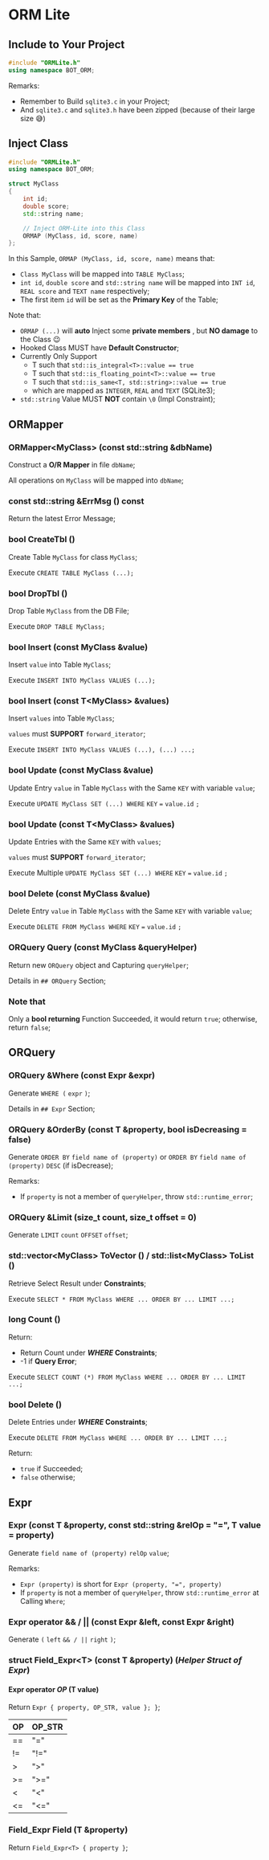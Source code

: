 # ORM Lite

## Include to Your Project

``` C++
#include "ORMLite.h"
using namespace BOT_ORM;
```

Remarks:
- Remember to Build `sqlite3.c` in your Project;
- And `sqlite3.c` and `sqlite3.h` have been zipped
  (because of their large size :sweat_smile:)

## Inject Class

``` C++
#include "ORMLite.h"
using namespace BOT_ORM;

struct MyClass
{
    int id;
    double score;
    std::string name;

    // Inject ORM-Lite into this Class
    ORMAP (MyClass, id, score, name)
};
```

In this Sample, `ORMAP (MyClass, id, score, name)` means that:
- `Class MyClass` will be mapped into `TABLE MyClass`;
- `int id`, `double score` and `std::string name` will be mapped
  into `INT id`, `REAL score` and `TEXT name` respectively;
- The first item `id` will be set as the **Primary Key** of the Table;

Note that:
- `ORMAP (...)` will **auto** Inject some **private members**
  , but **NO damage** to the Class :wink:
- Hooked Class MUST have **Default Constructor**;
- Currently Only Support
  - T such that `std::is_integral<T>::value == true`
  - T such that `std::is_floating_point<T>::value == true`
  - T such that `std::is_same<T, std::string>::value == true`
  - which are mapped as `INTEGER`, `REAL` and `TEXT` (SQLite3);
- `std::string` Value MUST **NOT** contain `\0` (Impl Constraint);

## ORMapper

### ORMapper\<MyClass\> (const std::string &dbName)

Construct a **O/R Mapper** in file `dbName`;

All operations on `MyClass` will be mapped into `dbName`;

### const std::string &ErrMsg () const

Return the latest Error Message;

### bool CreateTbl ()

Create Table `MyClass` for class `MyClass`;

Execute `CREATE TABLE MyClass (...);`

### bool DropTbl ()

Drop Table `MyClass` from the DB File;

Execute `DROP TABLE MyClass;`

### bool Insert (const MyClass &value)

Insert `value` into Table `MyClass`;

Execute `INSERT INTO MyClass VALUES (...);`

### bool Insert (const T\<MyClass\> &values)

Insert `values` into Table `MyClass`;

`values` must **SUPPORT** `forward_iterator`;
    
Execute `INSERT INTO MyClass VALUES (...), (...) ...;`

### bool Update (const MyClass &value)

Update Entry `value` in Table `MyClass`
with the Same `KEY` with variable `value`;

Execute `UPDATE MyClass SET (...) WHERE` `KEY` `=` `value.id` `;`

### bool Update (const T\<MyClass\> &values)
    
Update Entries with the Same `KEY` with `values`;

`values` must **SUPPORT** `forward_iterator`;

Execute Multiple `UPDATE MyClass SET (...) WHERE` `KEY` `=` `value.id` `;`

### bool Delete (const MyClass &value)

Delete Entry `value` in Table `MyClass`
with the Same `KEY` with variable `value`;

Execute `DELETE FROM MyClass WHERE` `KEY` `=` `value.id` `;`

### ORQuery Query (const MyClass &queryHelper)

Return new `ORQuery` object and Capturing `queryHelper`;

Details in `## ORQuery` Section;

### Note that

Only a **bool returning** Function Succeeded,
it would return `true`; otherwise, return `false`;

## ORQuery

### ORQuery &Where (const Expr &expr)

Generate `WHERE (` `expr` `)`;

Details in `## Expr` Section;

### ORQuery &OrderBy (const T &property, bool isDecreasing = false)

Generate `ORDER BY` `field name of (property)` or `ORDER BY` `field name of (property)` `DESC` (if isDecrease);

Remarks:
- If `property` is not a member of `queryHelper`,
  throw `std::runtime_error`;

### ORQuery &Limit (size_t count, size_t offset = 0)

Generate `LIMIT` `count` `OFFSET` `offset`;

### std::vector\<MyClass\> ToVector () / std::list\<MyClass\> ToList ()

Retrieve Select Result under **Constraints**;

Execute `SELECT * FROM MyClass WHERE ... ORDER BY ... LIMIT ...;`

### long Count ()

Return:
- Return Count under **_WHERE_ Constraints**;
- -1 if **Query Error**;

Execute `SELECT COUNT (*) FROM MyClass WHERE ... ORDER BY ... LIMIT ...;`

### bool Delete ()

Delete Entries under **_WHERE_ Constraints**;

Execute `DELETE FROM MyClass WHERE ... ORDER BY ... LIMIT ...;`

Return:
- `true` if Succeeded;
- `false` otherwise;
    
## Expr

### Expr (const T &property, const std::string &relOp = "=", T value = property)

Generate `field name of (property)` `relOp` `value`;

Remarks:
- `Expr (property)` is short for `Expr (property, "=", property)`
- If `property` is not a member of `queryHelper`,
  throw `std::runtime_error` at Calling `Where`;

### Expr operator && / || (const Expr &left, const Expr &right)

Generate `(` `left` `&& / ||` `right` `)`;

### struct Field_Expr\<T\> (const T &property) (*Helper Struct of Expr*)

#### Expr operator *OP* (T value)

Return `Expr { property, OP_STR, value }; }`;

| OP |  OP_STR  |
|----|----------|
| == |    "="   |
| != |   "!="   |
|  > |    ">"   |
| >= |   ">="   |
|  < |    "<"   |
| <= |   "<="   |

### Field_Expr<T> Field (T &property)

Return `Field_Expr<T> { property }`;